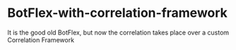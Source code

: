 BotFlex-with-correlation-framework
==================================

It is the good old BotFlex, but now the correlation takes place over a custom Correlation Framework
